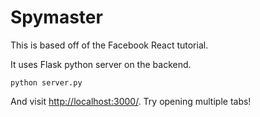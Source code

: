 # Spymaster

This is based off of the Facebook React tutorial.

It uses Flask python server on the backend.

```
python server.py
```

And visit <http://localhost:3000/>. Try opening multiple tabs!
